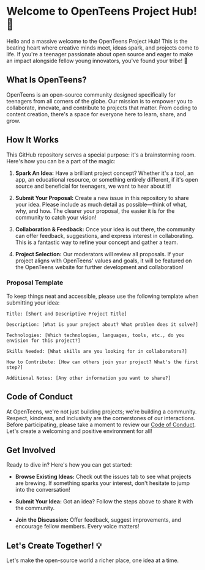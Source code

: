 # Welcome to OpenTeens Project Hub! 🌟

Hello and a massive welcome to the OpenTeens Project Hub! This is the beating heart where creative minds meet, ideas spark, and projects come to life. If you're a teenager passionate about open source and eager to make an impact alongside fellow young innovators, you've found your tribe! 🚀

## What Is OpenTeens?

OpenTeens is an open-source community designed specifically for teenagers from all corners of the globe. Our mission is to empower you to collaborate, innovate, and contribute to projects that matter. From coding to content creation, there's a space for everyone here to learn, share, and grow.

## How It Works

This GitHub repository serves a special purpose: it's a brainstorming room. Here's how you can be a part of the magic:

1. **Spark An Idea:** Have a brilliant project concept? Whether it's a tool, an app, an educational resource, or something entirely different, if it's open source and beneficial for teenagers, we want to hear about it!

2. **Submit Your Proposal:** Create a new issue in this repository to share your idea. Please include as much detail as possible—think of what, why, and how. The clearer your proposal, the easier it is for the community to catch your vision!

3. **Collaboration & Feedback:** Once your idea is out there, the community can offer feedback, suggestions, and express interest in collaborating. This is a fantastic way to refine your concept and gather a team.

4. **Project Selection:** Our moderators will review all proposals. If your project aligns with OpenTeens' values and goals, it will be featured on the OpenTeens website for further development and collaboration!

### Proposal Template

To keep things neat and accessible, please use the following template when submitting your idea:
```
Title: [Short and Descriptive Project Title]

Description: [What is your project about? What problem does it solve?]

Technologies: [Which technologies, languages, tools, etc., do you envision for this project?]

Skills Needed: [What skills are you looking for in collaborators?]

How to Contribute: [How can others join your project? What's the first step?]

Additional Notes: [Any other information you want to share?]
```

## Code of Conduct

At OpenTeens, we're not just building projects; we're building a community. Respect, kindness, and inclusivity are the cornerstones of our interactions. Before participating, please take a moment to review our [Code of Conduct](https://github.com/OpenTeens/Ideas/blob/main/CODE_OF_CONDUCT.md). Let's create a welcoming and positive environment for all!

## Get Involved

Ready to dive in? Here's how you can get started:

- **Browse Existing Ideas:** Check out the issues tab to see what projects are brewing. If something sparks your interest, don't hesitate to jump into the conversation!

- **Submit Your Idea:** Got an idea? Follow the steps above to share it with the community.

- **Join the Discussion:** Offer feedback, suggest improvements, and encourage fellow members. Every voice matters!


## Let's Create Together! 💡

Let's make the open-source world a richer place, one idea at a time.

